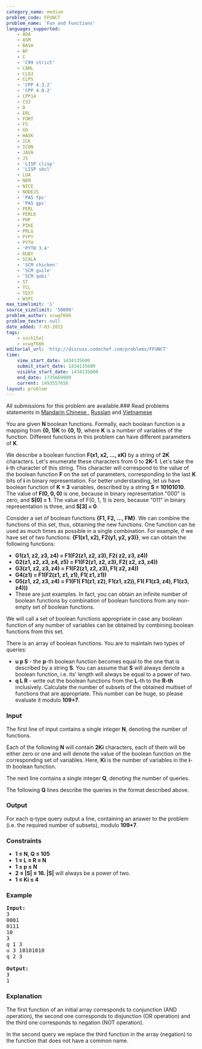 ```yaml
---
category_name: medium
problem_code: FFUNCT
problem_name: 'Fun and Functions'
languages_supported:
    - ADA
    - ASM
    - BASH
    - BF
    - C
    - 'C99 strict'
    - CAML
    - CLOJ
    - CLPS
    - 'CPP 4.3.2'
    - 'CPP 4.9.2'
    - CPP14
    - CS2
    - D
    - ERL
    - FORT
    - FS
    - GO
    - HASK
    - ICK
    - ICON
    - JAVA
    - JS
    - 'LISP clisp'
    - 'LISP sbcl'
    - LUA
    - NEM
    - NICE
    - NODEJS
    - 'PAS fpc'
    - 'PAS gpc'
    - PERL
    - PERL6
    - PHP
    - PIKE
    - PRLG
    - PYPY
    - PYTH
    - 'PYTH 3.4'
    - RUBY
    - SCALA
    - 'SCM chicken'
    - 'SCM guile'
    - 'SCM qobi'
    - ST
    - TCL
    - TEXT
    - WSPC
max_timelimit: '1'
source_sizelimit: '50000'
problem_author: xcwgf666
problem_tester: null
date_added: 7-03-2015
tags:
    - snck15el
    - xcwgf666
editorial_url: 'http://discuss.codechef.com/problems/FFUNCT'
time:
    view_start_date: 1434135600
    submit_start_date: 1434135600
    visible_start_date: 1434135600
    end_date: 1735669800
    current: 1493557656
layout: problem
---
```

All submissions for this problem are available.###  Read problems statements in [Mandarin Chinese ](http://www.codechef.com/download/translated/SNCK15EL/mandarin/FFUNCT.pdf) , [Russian](http://www.codechef.com/download/translated/SNCK15EL/russian/FFUNCT.pdf) and [Vietnamese](http://www.codechef.com/download/translated/SNCK15EL/vietnamese/FFUNCT.pdf)

You are given **N** boolean functions. Formally, each boolean function is a mapping from **{0, 1}K** to **{0, 1}**, where **K** is a number of variables of the function. Different functions in this problem can have different parameters of **K**.

We describe a boolean function **F(x1, x2, ..., xK)** by a string of **2K** characters. Let's enumerate these characters from 0 to **2K-1**. Let's take the **i**-th character of this string. This character will correspond to the value of the boolean function **F** on the set of parameters, corresponding to the last **K** bits of **i** in binary representation. For better understanding, let us have boolean function of **K = 3** variables, described by a string **S = 10101010**. The value of **F(0, 0, 0)** is one, because in binary representation "000" is zero, and **S\[0\] = 1**. The value of F(0, 1, 1) is zero, because "011" in binary representation is three, and **S\[3\] = 0**.

Consider a set of boolean functions **{F1, F2, ..., FM}**. We can combine the functions of this set, thus, obtaining the new functions. One function can be used as much times as possible in a single combination. For example, if we have set of two functions: **{F1(x1, x2), F2(y1, y2, y3)}**, we can obtain the following functions:

- **G1(z1, z2, z3, z4) = F1(F2(z1, z2, z3), F2( z2, z3, z4))**
- **G2(z1, z2, z3, z4, z5) = F1(F2(z1, z2, z3), F2( z2, z3, z4))**
- **G3(z1, z2, z3, z4) = F1(F2(z1, z2, z3), F1( z2, z4))**
- **G4(z1) = F1(F2(z1, z1, z1), F1( z1, z1))**
- **G5(z1, z2, z3, z4) = F1(F1( F1(z1, z2), F1(z1, z2)), F1( F1(z3, z4), F1(z3, z4)))**
- These are just examples. In fact, you can obtain an infinite number of boolean functions by combination of boolean functions from any non-empty set of boolean functions.

We will call a set of boolean functions appropriate in case any boolean function of any number of variables can be obtained by combining boolean functions from this set.

There is an array of boolean functions. You are to maintain two types of queries:

- **u p S** - the **p**-th boolean function becomes equal to the one that is described by a string **S**. You can assume that **S** will always denote a boolean function, i.e. its' length will always be equal to a power of two.
- **q L R** - write out the boolean functions from the **L**-th to the **R-th** inclusively. Calculate the number of subsets of the obtained multiset of functions that are appropriate. This number can be huge, so please evaluate it modulo **109+7**.

### Input

The first line of input contains a single integer **N**, denoting the number of functions.

Each of the following **N** will contain **2Ki** characters, each of them will be either zero or one and will denote the value of the boolean function on the corresponding set of variables. Here, **Ki** is the number of variables in the **i**-th boolean function.

The next line contains a single integer **Q**, denoting the number of queries.

The following **Q** lines describe the queries in the format described above.

### Output

For each q-type query output a line, containing an answer to the problem (i.e. the required number of subsets), modulo **109+7**.

### Constraints

- **1 ≤ N, Q ≤ 105**
- **1 ≤ L ≤ R ≤ N**
- **1 ≤ p ≤ N**
- **2 ≤ |S| ≤ 16. |S|** will always be a power of two.
- **1 ≤ Ki ≤ 4**

### Example

<pre><b>Input:</b>
3
0001
0111
10
3
q 1 3
u 3 10101010
q 2 3

<b>Output:</b>
3
1
</pre>
### Explanation

The first function of an initial array corresponds to conjunction (AND operation), the second one corresponds to disjunction (OR operation) and the third one corresponds to negation (NOT operation).

In the second query we replace the third function in the array (negation) to the function that does not have a common name.
